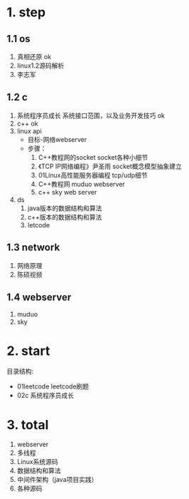 # 1. step
## 1.1 os
1. 真相还原               ok
2. linux1.2源码解析
3. 李志军

## 1.2 c
1. 系统程序员成长 系统接口范围，以及业务开发技巧  ok
2. c++                                         ok
3. linux api                                  
    - 目标-网络webserver
    - 步骤：
        1. C++教程网的socket           socket各种小细节
        2. 《TCP IP网络编程》尹圣雨     socket概念模型抽象建立
        3. 01Linux高性能服务器编程      tcp/udp细节
        4. C++教程网 muduo             webserver
        5. c++ sky                     web server                
4. ds
    1. java版本的数据结构和算法
    2. c++版本的数据结构和算法
    3. letcode
## 1.3 network
1. 网络原理
2. 陈硕视频
## 1.4 webserver
1. muduo 
2. sky

# 2. start
目录结构:
- 01leetcode leetcode刷题
- 02c 系统程序员成长

# 3. total
1. webserver
2. 多线程
3. Linux系统源码
4. 数据结构和算法
5. 中间件架构（java项目实践）
6. 各种源码












